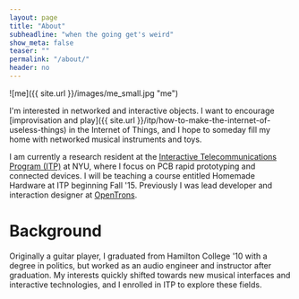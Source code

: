 ```yaml
---
layout: page
title: "About"
subheadline: "when the going get's weird"
show_meta: false
teaser: ""
permalink: "/about/"
header: no
---
```


![me]({{ site.url }}/images/me_small.jpg "me")

I'm interested in networked and interactive objects. I want to encourage [improvisation and play]({{ site.url }}/itp/how-to-make-the-internet-of-useless-things) in the Internet of Things, and I hope to someday fill my home with networked musical instruments and toys.

I am currently a research resident at the [Interactive Telecommunications Program (ITP)](https://itp.nyu.edu) at NYU, where I focus on PCB rapid prototyping and connected devices. I will be teaching a course entitled Homemade Hardware at ITP beginning Fall '15. Previously I was lead developer and interaction designer at [OpenTrons](http://opentrons.com).

# Background

Originally a guitar player, I graduated from Hamilton College '10 with a degree in politics, but worked as an audio engineer and instructor after graduation. My interests quickly shifted towards new musical interfaces and interactive technologies, and I enrolled in ITP to explore these fields.

<div style="height:50px"></div>